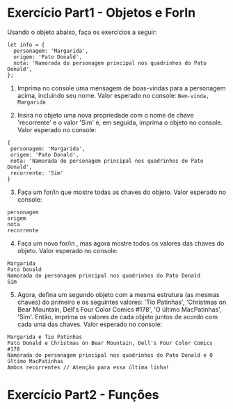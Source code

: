 # Exercício Part1 - Objetos e ForIn

Usando o objeto abaixo, faça os exercícios a seguir:
```
let info = {
  personagem: 'Margarida',
  origem: 'Pato Donald',
  nota: 'Namorada do personagem principal nos quadrinhos do Pato Donald',
};
```
1. Imprima no console uma mensagem de boas-vindas para a personagem acima, incluindo seu nome. Valor esperado no console:
`Bem-vinda, Margarida`

 2. Insira no objeto uma nova propriedade com o nome de chave 'recorrente' e o valor 'Sim' e, em seguida, imprima o objeto no console. Valor esperado no console:
 ```
 {
  personagem: 'Margarida',
  origem: 'Pato Donald',
  nota: 'Namorada do personagem principal nos quadrinhos do Pato Donald',
  recorrente: 'Sim'
}
```

3. Faça um for/in que mostre todas as chaves do objeto. Valor esperado no console:
```
personagem
origem
nota
recorrente
```

4. Faça um novo for/in , mas agora mostre todos os valores das chaves do objeto. Valor esperado no console:
```
Margarida
Pato Donald
Namorada do personagem principal nos quadrinhos do Pato Donald
Sim
```

5. Agora, defina um segundo objeto com a mesma estrutura (as mesmas chaves) do primeiro e os seguintes valores: 'Tio Patinhas', 'Christmas on Bear Mountain, Dell's Four Color Comics #178', 'O último MacPatinhas', 'Sim'. Então, imprima os valores de cada objeto juntos de acordo com cada uma das chaves. Valor esperado no console:
```
Margarida e Tio Patinhas
Pato Donald e Christmas on Bear Mountain, Dell's Four Color Comics #178
Namorada do personagem principal nos quadrinhos do Pato Donald e O último MacPatinhas
Ambos recorrentes // Atenção para essa última linha!
```

# Exercício Part2 - Funções

